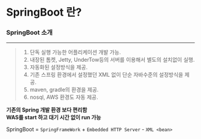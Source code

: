 # SpringBoot 란?

### **SpringBoot 소개**
***
> 1. 단독 실행 가능한 어플리케이션 개발 가능.
> 2. 내장된 톰켓, Jetty, UnderTow등의 서버를 이용해서 별도의 설치없이 실행.
> 3. 자동화된 설정방식을 제공.
> 4. 기존 스프링 환경에서 설정했던 XML 없이 단순 자바수준의 설정방식을 제공.
> 5. maven, gradle의 환경을 제공.
> 6. nosql, AWS 환경도 자동 제공.

**기존의 Spring 개발 환경 보다 편리함** <br>
**WAS를 start 하고 대기 시간 없이 run 가능**

SpringBoot = ```SpringFrameWork``` + ```Embedded HTTP Server``` - ``` XML <bean> ```
